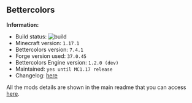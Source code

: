 ## Bettercolors

**Information:**
- Build status: ![build](https://img.shields.io/github/workflow/status/lilgallon/Bettercolors/Build%20MC1.17.1)
- Minecraft version: `1.17.1`
- Bettercolors version: `7.4.1`
- Forge version used: `37.0.45`
- Bettercolors Engine version: `1.2.0 (dev)`
- Maintained: `yes until MC1.17 release`
- Changelog: [here](CHANGELOG.MD)

All the mods details are shown in the main readme that you can access [here](https://github.com/lilgallon/Bettercolors).